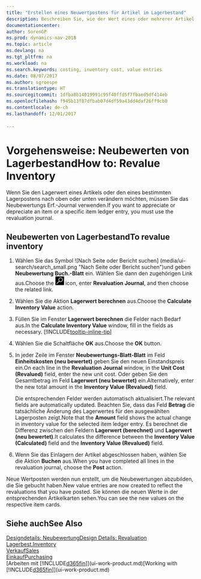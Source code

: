 ```yaml
---
title: "Erstellen eines Neuwertpostens für Artikel im Lagerbestand"
description: Beschreiben Sie, wie der Wert eines oder mehrerer Artikel im Lager abgeschrieben oder neu bewertet wird, indem Sie den aktuellen, berechneten Wert buchen.
documentationcenter: 
author: SorenGP
ms.prod: dynamics-nav-2018
ms.topic: article
ms.devlang: na
ms.tgt_pltfrm: na
ms.workload: na
ms.search.keywords: costing, inventory cost, value entries
ms.date: 08/07/2017
ms.author: sgroespe
ms.translationtype: HT
ms.sourcegitcommit: 1dfba8b14019991c95f40ffd5f7fbaed5df414eb
ms.openlocfilehash: f945b13f87dfbab07d4df59a43dd4daf26ff9cb0
ms.contentlocale: de-ch
ms.lasthandoff: 12/01/2017

---
```

# <a name="how-to-revalue-inventory"></a><span data-ttu-id="cd86d-103">Vorgehensweise: Neubewerten von Lagerbestand</span><span class="sxs-lookup"><span data-stu-id="cd86d-103">How to: Revalue Inventory</span></span>
<span data-ttu-id="cd86d-104">Wenn Sie den Lagerwert eines Artikels oder den eines bestimmten Lagerpostens nach oben oder unten verändern möchten, müssen Sie das Neubewertungs Erf.-Journal verwenden.</span><span class="sxs-lookup"><span data-stu-id="cd86d-104">If you want to appreciate or depreciate an item or a specific item ledger entry, you must use the revaluation journal.</span></span>

## <a name="to-revalue-inventory"></a><span data-ttu-id="cd86d-105">Neubewerten von Lagerbestand</span><span class="sxs-lookup"><span data-stu-id="cd86d-105">To revalue inventory</span></span>
1. <span data-ttu-id="cd86d-106">Wählen Sie das Symbol ![Nach Seite oder Bericht suchen] (media/ui-search/search_small.png "Nach Seite oder Bericht suchen")und geben **Neubewertung Buch.-Blatt** ein. Wählen Sie dann den zugehörigen Link aus.</span><span class="sxs-lookup"><span data-stu-id="cd86d-106">Choose the ![Search for Page or Report](media/ui-search/search_small.png "Search for Page or Report icon") icon, enter **Revaluation Journal**, and then choose the related link.</span></span>
2. <span data-ttu-id="cd86d-107">Wählen Sie die Aktion **Lagerwert berechnen** aus.</span><span class="sxs-lookup"><span data-stu-id="cd86d-107">Choose the **Calculate Inventory Value** action.</span></span>
3. <span data-ttu-id="cd86d-108">Füllen Sie im Fenster **Lagerwert berechnen** die Felder nach Bedarf aus.</span><span class="sxs-lookup"><span data-stu-id="cd86d-108">In the **Calculate Inventory Value** window, fill in the fields as necessary.</span></span> [!INCLUDE[tooltip-inline-tip](includes/tooltip-inline-tip_md.md)]
4. <span data-ttu-id="cd86d-109">Wählen Sie die Schaltfläche **OK** aus.</span><span class="sxs-lookup"><span data-stu-id="cd86d-109">Choose the **OK** button.</span></span>
5. <span data-ttu-id="cd86d-110">In jeder Zeile im Fenster **Neubewertungs-Blatt-Blatt** im Feld **Einheitskosten (neu bewertet)** geben Sie den neuen Einstandspreis ein.</span><span class="sxs-lookup"><span data-stu-id="cd86d-110">On each line in the **Revaluation Journal** window, in the **Unit Cost (Revalued)** field, enter the new unit cost.</span></span> <span data-ttu-id="cd86d-111">Oder geben Sie den Gesamtbetrag im Feld **Lagerwert (neu bewertet)** ein.</span><span class="sxs-lookup"><span data-stu-id="cd86d-111">Alternatively, enter the new total amount in the **Inventory Value (Revalued)** field.</span></span>

    <span data-ttu-id="cd86d-112">Die entsprechenden Felder werden automatisch aktualisiert.</span><span class="sxs-lookup"><span data-stu-id="cd86d-112">The relevant fields are automatically updated.</span></span> <span data-ttu-id="cd86d-113">Beachten Sie, dass das Feld **Betrag** die tatsächliche Änderung des Lagerwertes für den ausgewählten Lagerposten zeigt.</span><span class="sxs-lookup"><span data-stu-id="cd86d-113">Note that the **Amount** field shows the actual change in inventory value for the selected item ledger entry.</span></span> <span data-ttu-id="cd86d-114">Es berechnet die Differenz zwischen den Feldern **Lagerwert (berechnet)** und **Lagerwert (neu bewertet)**.</span><span class="sxs-lookup"><span data-stu-id="cd86d-114">It calculates the difference between the **Inventory Value (Calculated)** field and the **Inventory Value (Revalued)** field.</span></span>
6. <span data-ttu-id="cd86d-115">Wenn Sie das Einlagern der Artikel abgeschlossen haben, wählen Sie die Aktion **Buchen** aus.</span><span class="sxs-lookup"><span data-stu-id="cd86d-115">When you have completed all lines in the revaluation journal, choose the **Post** action.</span></span>

<span data-ttu-id="cd86d-116">Neue Wertposten werden nun erstellt, um die Neubewertungen abzubilden, die Sie gebucht haben.</span><span class="sxs-lookup"><span data-stu-id="cd86d-116">New value entries are now created to reflect the revaluations that you have posted.</span></span> <span data-ttu-id="cd86d-117">Sie können die neuen Werte in der entsprechenden Artikelkarten sehen.</span><span class="sxs-lookup"><span data-stu-id="cd86d-117">You can see the new values on the respective item cards.</span></span>

## <a name="see-also"></a><span data-ttu-id="cd86d-118">Siehe auch</span><span class="sxs-lookup"><span data-stu-id="cd86d-118">See Also</span></span>
[<span data-ttu-id="cd86d-119">Designdetails: Neubewertung</span><span class="sxs-lookup"><span data-stu-id="cd86d-119">Design Details: Revaluation</span></span>](design-details-revaluation.md)  
[<span data-ttu-id="cd86d-120">Lagerbest.</span><span class="sxs-lookup"><span data-stu-id="cd86d-120">Inventory</span></span>](inventory-manage-inventory.md)  
[<span data-ttu-id="cd86d-121">Verkauf</span><span class="sxs-lookup"><span data-stu-id="cd86d-121">Sales</span></span>](sales-manage-sales.md)  
[<span data-ttu-id="cd86d-122">Einkauf</span><span class="sxs-lookup"><span data-stu-id="cd86d-122">Purchasing</span></span>](purchasing-manage-purchasing.md)  
<span data-ttu-id="cd86d-123">[Arbeiten mit [!INCLUDE[d365fin](includes/d365fin_md.md)]](ui-work-product.md)</span><span class="sxs-lookup"><span data-stu-id="cd86d-123">[Working with [!INCLUDE[d365fin](includes/d365fin_md.md)]](ui-work-product.md)</span></span>

